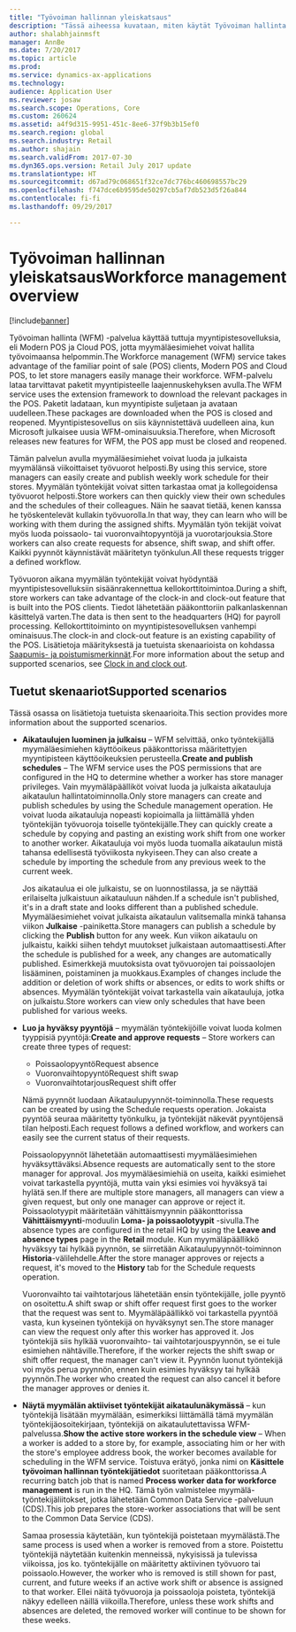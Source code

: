 ```yaml
---
title: "Työvoiman hallinnan yleiskatsaus"
description: "Tässä aiheessa kuvataan, miten käytät Työvoiman hallinta (WFM) -palvelua yhdessä tuttujen myyntipistesovellusten, Modern POS ja Cloud POS -sovellusten kanssa, jotta myymäläesimiehet voivat hallita työvoimaansa helpommin."
author: shalabhjainmsft
manager: AnnBe
ms.date: 7/20/2017
ms.topic: article
ms.prod: 
ms.service: dynamics-ax-applications
ms.technology: 
audience: Application User
ms.reviewer: josaw
ms.search.scope: Operations, Core
ms.custom: 260624
ms.assetid: a4f9d315-9951-451c-8ee6-37f9b3b15ef0
ms.search.region: global
ms.search.industry: Retail
ms.author: shajain
ms.search.validFrom: 2017-07-30
ms.dyn365.ops.version: Retail July 2017 update
ms.translationtype: HT
ms.sourcegitcommit: d67ad79c068651f32ce7dc776bc460698557bc29
ms.openlocfilehash: f747dce6b9595de50297cb5af7db523d5f26a844
ms.contentlocale: fi-fi
ms.lasthandoff: 09/29/2017

---
```


# <a name="workforce-management-overview"></a><span data-ttu-id="71ce6-103">Työvoiman hallinnan yleiskatsaus</span><span class="sxs-lookup"><span data-stu-id="71ce6-103">Workforce management overview</span></span>

[!include[banner](includes/banner.md)]
    
<span data-ttu-id="71ce6-104">Työvoiman hallinta (WFM) -palvelua käyttää tuttuja myyntipistesovelluksia, eli Modern POS ja Cloud POS, jotta myymäläesimiehet voivat hallita työvoimaansa helpommin.</span><span class="sxs-lookup"><span data-stu-id="71ce6-104">The Workforce management (WFM) service takes advantage of the familiar point of sale (POS) clients, Modern POS and Cloud POS, to let store managers easily manage their workforce.</span></span> <span data-ttu-id="71ce6-105">WFM-palvelu lataa tarvittavat paketit myyntipisteelle laajennuskehyksen avulla.</span><span class="sxs-lookup"><span data-stu-id="71ce6-105">The WFM service uses the extension framework to download the relevant packages in the POS.</span></span> <span data-ttu-id="71ce6-106">Paketit ladataan, kun myyntipiste suljetaan ja avataan uudelleen.</span><span class="sxs-lookup"><span data-stu-id="71ce6-106">These packages are downloaded when the POS is closed and reopened.</span></span> <span data-ttu-id="71ce6-107">Myyntipistesovellus on siis käynnistettävä uudelleen aina, kun Microsoft julkaisee uusia WFM-ominaisuuksia.</span><span class="sxs-lookup"><span data-stu-id="71ce6-107">Therefore, when Microsoft releases new features for WFM, the POS app must be closed and reopened.</span></span>

<span data-ttu-id="71ce6-108">Tämän palvelun avulla myymäläesimiehet voivat luoda ja julkaista myymälänsä viikoittaiset työvuorot helposti.</span><span class="sxs-lookup"><span data-stu-id="71ce6-108">By using this service, store managers can easily create and publish weekly work schedule for their stores.</span></span> <span data-ttu-id="71ce6-109">Myymälän työntekijät voivat sitten tarkastaa omat ja kollegoidensa työvuorot helposti.</span><span class="sxs-lookup"><span data-stu-id="71ce6-109">Store workers can then quickly view their own schedules and the schedules of their colleagues.</span></span> <span data-ttu-id="71ce6-110">Näin he saavat tietää, kenen kanssa he työskentelevät kullakin työvuorolla.</span><span class="sxs-lookup"><span data-stu-id="71ce6-110">In that way, they can learn who will be working with them during the assigned shifts.</span></span> <span data-ttu-id="71ce6-111">Myymälän työn tekijät voivat myös luoda poissaolo- tai vuoronvaihtopyyntöjä ja vuorotarjouksia.</span><span class="sxs-lookup"><span data-stu-id="71ce6-111">Store workers can also create requests for absence, shift swap, and shift offer.</span></span> <span data-ttu-id="71ce6-112">Kaikki pyynnöt käynnistävät määritetyn työnkulun.</span><span class="sxs-lookup"><span data-stu-id="71ce6-112">All these requests trigger a defined workflow.</span></span>

<span data-ttu-id="71ce6-113">Työvuoron aikana myymälän työntekijät voivat hyödyntää myyntipistesovelluksiin sisäänrakennettua kellokorttitoimintoa.</span><span class="sxs-lookup"><span data-stu-id="71ce6-113">During a shift, store workers can take advantage of the clock-in and clock-out feature that is built into the POS clients.</span></span> <span data-ttu-id="71ce6-114">Tiedot lähetetään pääkonttoriin palkanlaskennan käsittelyä varten.</span><span class="sxs-lookup"><span data-stu-id="71ce6-114">The data is then sent to the headquarters (HQ) for payroll processing.</span></span> <span data-ttu-id="71ce6-115">Kellokorttitoiminto on myyntipistesovelluksen vanhempi ominaisuus.</span><span class="sxs-lookup"><span data-stu-id="71ce6-115">The clock-in and clock-out feature is an existing capability of the POS.</span></span> <span data-ttu-id="71ce6-116">Lisätietoja määrityksestä ja tuetuista skenaarioista on kohdassa [Saapumis- ja poistumismerkinnät](retail-time-attendance.md).</span><span class="sxs-lookup"><span data-stu-id="71ce6-116">For more information about the setup and supported scenarios, see [Clock in and clock out](retail-time-attendance.md).</span></span>

## <a name="supported-scenarios"></a><span data-ttu-id="71ce6-117">Tuetut skenaariot</span><span class="sxs-lookup"><span data-stu-id="71ce6-117">Supported scenarios</span></span>
<span data-ttu-id="71ce6-118">Tässä osassa on lisätietoja tuetuista skenaarioita.</span><span class="sxs-lookup"><span data-stu-id="71ce6-118">This section provides more information about the supported scenarios.</span></span>

- <span data-ttu-id="71ce6-119">**Aikataulujen luominen ja julkaisu** – WFM selvittää, onko työntekijällä myymäläesimiehen käyttöoikeus pääkonttorissa määritettyjen myyntipisteen käyttöoikeuksien perusteella.</span><span class="sxs-lookup"><span data-stu-id="71ce6-119">**Create and publish schedules** – The WFM service uses the POS permissions that are configured in the HQ to determine whether a worker has store manager privileges.</span></span> <span data-ttu-id="71ce6-120">Vain myymäläpäälliköt voivat luoda ja julkaista aikatauluja aikataulun hallintatoiminnolla.</span><span class="sxs-lookup"><span data-stu-id="71ce6-120">Only store managers can create and publish schedules by using the Schedule management operation.</span></span> <span data-ttu-id="71ce6-121">He voivat luoda aikatauluja nopeasti kopioimalla ja liittämällä yhden työntekijän työvuoroja toiselle työntekijälle.</span><span class="sxs-lookup"><span data-stu-id="71ce6-121">They can quickly create a schedule by copying and pasting an existing work shift from one worker to another worker.</span></span> <span data-ttu-id="71ce6-122">Aikatauluja voi myös luoda tuomalla aikataulun mistä tahansa edellisestä työviikosta nykyiseen.</span><span class="sxs-lookup"><span data-stu-id="71ce6-122">They can also create a schedule by importing the schedule from any previous week to the current week.</span></span>

    <span data-ttu-id="71ce6-123">Jos aikataulua ei ole julkaistu, se on luonnostilassa, ja se näyttää erilaiselta julkaistuun aikatauluun nähden.</span><span class="sxs-lookup"><span data-stu-id="71ce6-123">If a schedule isn't published, it's in a draft state and looks different than a published schedule.</span></span> <span data-ttu-id="71ce6-124">Myymäläesimiehet voivat julkaista aikataulun valitsemalla minkä tahansa viikon **Julkaise** -painiketta.</span><span class="sxs-lookup"><span data-stu-id="71ce6-124">Store managers can publish a schedule by clicking the **Publish** button for any week.</span></span> <span data-ttu-id="71ce6-125">Kun viikon aikataulu on julkaistu, kaikki siihen tehdyt muutokset julkaistaan automaattisesti.</span><span class="sxs-lookup"><span data-stu-id="71ce6-125">After the schedule is published for a week, any changes are automatically published.</span></span> <span data-ttu-id="71ce6-126">Esimerkkejä muutoksista ovat työvuorojen tai poissaolojen lisääminen, poistaminen ja muokkaus.</span><span class="sxs-lookup"><span data-stu-id="71ce6-126">Examples of changes include the addition or deletion of work shifts or absences, or edits to work shifts or absences.</span></span> <span data-ttu-id="71ce6-127">Myymälän työntekijät voivat tarkastella vain aikatauluja, jotka on julkaistu.</span><span class="sxs-lookup"><span data-stu-id="71ce6-127">Store workers can view only schedules that have been published for various weeks.</span></span>
    
- <span data-ttu-id="71ce6-128">**Luo ja hyväksy pyyntöjä** – myymälän työntekijöille voivat luoda kolmen tyyppisiä pyyntöjä:</span><span class="sxs-lookup"><span data-stu-id="71ce6-128">**Create and approve requests** – Store workers can create three types of request:</span></span>

    - <span data-ttu-id="71ce6-129">Poissaolopyyntö</span><span class="sxs-lookup"><span data-stu-id="71ce6-129">Request absence</span></span>
    - <span data-ttu-id="71ce6-130">Vuoronvaihtopyyntö</span><span class="sxs-lookup"><span data-stu-id="71ce6-130">Request shift swap</span></span>
    - <span data-ttu-id="71ce6-131">Vuoronvaihtotarjous</span><span class="sxs-lookup"><span data-stu-id="71ce6-131">Request shift offer</span></span>

    <span data-ttu-id="71ce6-132">Nämä pyynnöt luodaan Aikataulupyynnöt-toiminnolla.</span><span class="sxs-lookup"><span data-stu-id="71ce6-132">These requests can be created by using the Schedule requests operation.</span></span> <span data-ttu-id="71ce6-133">Jokaista pyyntöä seuraa määritetty työnkulku, ja työntekijät näkevät pyyntöjensä tilan helposti.</span><span class="sxs-lookup"><span data-stu-id="71ce6-133">Each request follows a defined workflow, and workers can easily see the current status of their requests.</span></span>
    
    <span data-ttu-id="71ce6-134">Poissaolopyynnöt lähetetään automaattisesti myymäläesimiehen hyväksyttäväksi.</span><span class="sxs-lookup"><span data-stu-id="71ce6-134">Absence requests are automatically sent to the store manager for approval.</span></span> <span data-ttu-id="71ce6-135">Jos myymäläesimiehiä on useita, kaikki esimiehet voivat tarkastella pyyntöjä, mutta vain yksi esimies voi hyväksyä tai hylätä sen.</span><span class="sxs-lookup"><span data-stu-id="71ce6-135">If there are multiple store managers, all managers can view a given request, but only one manager can approve or reject it.</span></span> <span data-ttu-id="71ce6-136">Poissaolotyypit määritetään vähittäismyynnin pääkonttorissa **Vähittäismyynti**-moduulin **Loma- ja poissaolotyypit** -sivulla.</span><span class="sxs-lookup"><span data-stu-id="71ce6-136">The absence types are configured in the retail HQ by using the **Leave and absence types** page in the **Retail** module.</span></span> <span data-ttu-id="71ce6-137">Kun myymäläpäällikkö hyväksyy tai hylkää pyynnön, se siirretään Aikataulupyynnöt-toiminnon **Historia**-välilehdelle.</span><span class="sxs-lookup"><span data-stu-id="71ce6-137">After the store manager approves or rejects a request, it's moved to the **History** tab for the Schedule requests operation.</span></span>
    
    <span data-ttu-id="71ce6-138">Vuoronvaihto tai vaihtotarjous lähetetään ensin työntekijälle, jolle pyyntö on osoitettu.</span><span class="sxs-lookup"><span data-stu-id="71ce6-138">A shift swap or shift offer request first goes to the worker that the request was sent to.</span></span> <span data-ttu-id="71ce6-139">Myymäläpäällikkö voi tarkastella pyyntöä vasta, kun kyseinen työntekijä on hyväksynyt sen.</span><span class="sxs-lookup"><span data-stu-id="71ce6-139">The store manager can view the request only after this worker has approved it.</span></span> <span data-ttu-id="71ce6-140">Jos työntekijä siis hylkää vuoronvaihto- tai vaihtotarjouspyynnön, se ei tule esimiehen nähtäville.</span><span class="sxs-lookup"><span data-stu-id="71ce6-140">Therefore, if the worker rejects the shift swap or shift offer request, the manager can't view it.</span></span> <span data-ttu-id="71ce6-141">Pyynnön luonut työntekijä voi myös perua pyynnön, ennen kuin esimies hyväksyy tai hylkää pyynnön.</span><span class="sxs-lookup"><span data-stu-id="71ce6-141">The worker who created the request can also cancel it before the manager approves or denies it.</span></span>

- <span data-ttu-id="71ce6-142">**Näytä myymälän aktiiviset työntekijät aikataulunäkymässä** – kun työntekijä lisätään myymälään, esimerkiksi liittämällä tämä myymälän työntekijäosoitekirjaan, työntekijä on aikataulutettavissa WFM-palvelussa.</span><span class="sxs-lookup"><span data-stu-id="71ce6-142">**Show the active store workers in the schedule view** – When a worker is added to a store by, for example, associating him or her with the store's employee address book, the worker becomes available for scheduling in the WFM service.</span></span> <span data-ttu-id="71ce6-143">Toistuva erätyö, jonka nimi on **Käsittele työvoiman hallinnan työntekijätiedot** suoritetaan pääkonttorissa.</span><span class="sxs-lookup"><span data-stu-id="71ce6-143">A recurring batch job that is named **Process worker data for workforce management** is run in the HQ.</span></span> <span data-ttu-id="71ce6-144">Tämä työn valmistelee myymälä-työntekijäliitokset, jotka lähetetään Common Data Service -palveluun (CDS).</span><span class="sxs-lookup"><span data-stu-id="71ce6-144">This job prepares the store-worker associations that will be sent to the Common Data Service (CDS).</span></span>

    <span data-ttu-id="71ce6-145">Samaa prosessia käytetään, kun työntekijä poistetaan myymälästä.</span><span class="sxs-lookup"><span data-stu-id="71ce6-145">The same process is used when a worker is removed from a store.</span></span> <span data-ttu-id="71ce6-146">Poistettu työntekijä näytetään kuitenkin menneissä, nykyisissä ja tulevissa viikoissa, jos ko. työntekijälle on määritetty aktiivinen työvuoro tai poissaolo.</span><span class="sxs-lookup"><span data-stu-id="71ce6-146">However, the worker who is removed is still shown for past, current, and future weeks if an active work shift or absence is assigned to that worker.</span></span> <span data-ttu-id="71ce6-147">Ellei näitä työvuoroja ja poissaoloja poisteta, työntekijä näkyy edelleen näillä viikoilla.</span><span class="sxs-lookup"><span data-stu-id="71ce6-147">Therefore, unless these work shifts and absences are deleted, the removed worker will continue to be shown for these weeks.</span></span>

